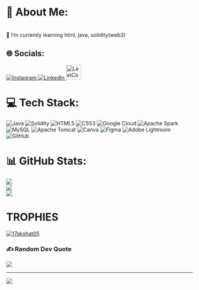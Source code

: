 # 💫 About Me:
<br>🌱 I’m currently learning html, java, solidity(web3) 

## 🌐 Socials:
<a href="https://instagram.com/17akshat05" target="_blank">
  <img src="https://img.icons8.com/3d-fluency/40/instagram-new.png" alt="Instagram"/>
</a>
<a href="https://www.linkedin.com/in/akshat-jain17/" target="_blank">
  <img src="https://img.icons8.com/3d-fluency/40/linkedin.png" alt="LinkedIn"/>
</a>
<a href="https://leetcode.com/u/daspCbSzJp/" target="_blank">
  <img src="https://upload.wikimedia.org/wikipedia/commons/1/19/LeetCode_logo_black.png" alt="LeetCode" width="40" height="40"/>
</a>





# 💻 Tech Stack:
![Java](https://img.shields.io/badge/java-%23ED8B00.svg?style=for-the-badge&logo=openjdk&logoColor=white) ![Solidity](https://img.shields.io/badge/Solidity-%23363636.svg?style=for-the-badge&logo=solidity&logoColor=white) ![HTML5](https://img.shields.io/badge/html5-%23E34F26.svg?style=for-the-badge&logo=html5&logoColor=white) ![CSS3](https://img.shields.io/badge/css3-%231572B6.svg?style=for-the-badge&logo=css3&logoColor=white) ![Google Cloud](https://img.shields.io/badge/GoogleCloud-%234285F4.svg?style=for-the-badge&logo=google-cloud&logoColor=white) ![Apache Spark](https://img.shields.io/badge/Apache%20Spark-FDEE21?style=for-the-badge&logo=apachespark&logoColor=black) ![MySQL](https://img.shields.io/badge/mysql-4479A1.svg?style=for-the-badge&logo=mysql&logoColor=white) ![Apache Tomcat](https://img.shields.io/badge/apache%20tomcat-%23F8DC75.svg?style=for-the-badge&logo=apache-tomcat&logoColor=black) ![Canva](https://img.shields.io/badge/Canva-%2300C4CC.svg?style=for-the-badge&logo=Canva&logoColor=white) ![Figma](https://img.shields.io/badge/figma-%23F24E1E.svg?style=for-the-badge&logo=figma&logoColor=white) ![Adobe Lightroom](https://img.shields.io/badge/Adobe%20Lightroom-31A8FF.svg?style=for-the-badge&logo=Adobe%20Lightroom&logoColor=white) ![GitHub](https://img.shields.io/badge/github-%23121011.svg?style=for-the-badge&logo=github&logoColor=white)
# 📊 GitHub Stats:
![](https://github-readme-stats.vercel.app/api?username=17akshat05&theme=dark&hide_border=false&include_all_commits=true&count_private=true)<br/>
![](https://github-readme-streak-stats.herokuapp.com/?user=17akshat05&theme=dark&hide_border=false)<br/>
![](https://github-readme-stats.vercel.app/api/top-langs/?username=17akshat05&theme=dark&hide_border=false&include_all_commits=true&count_private=true&layout=compact)

# TROPHIES

<p align="left"> <a href="https://github.com/ryo-ma/github-profile-trophy"><img src="https://github-profile-trophy.vercel.app/?username=17akshat05" alt="17akshat05" /></a> </p>


### ✍️ Random Dev Quote
![](https://quotes-github-readme.vercel.app/api?type=horizontal&theme=radical)

---
[![](https://visitcount.itsvg.in/api?id=17akshat05&icon=0&color=0)](https://visitcount.itsvg.in)

<!-- Proudly created with GPRM ( https://gprm.itsvg.in ) -->
